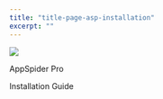 ```yaml
---
title: "title-page-asp-installation"
excerpt: ""
---
```

![](https://help.rapid7.com/appspider/content/resources/images/logos/logo-r7-large.jpg)

AppSpider Pro

Installation Guide